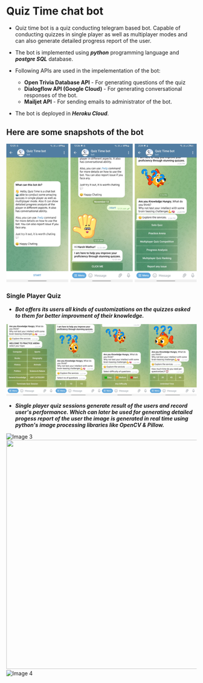 # Quiz Time chat bot
 - Quiz time bot is a quiz conducting telegram based bot. Capable of conducting quizzes in single player as well as multiplayer modes and can also generate detailed progress report of the user.
 - The bot is implemented using ***python*** programming language and ***postgre SQL*** database.
 - Following APIs are used in the impelementation of the bot:
   - **Open Trivia Database API** - For generating questions of the quiz
   - **Dialogflow API (Google Cloud)** - For generating conversational responses of the bot.
   - **Mailjet API** - For sending emails to administrator of the bot.

 - The bot is deployed in ***Heroku Cloud***.

## Here are some snapshots of the bot

![alt text](https://github.com/HarshMathur86/bot-resources/blob/main/Quiz%20bot%20images/Image%201.png?raw=true)

### Single Player Quiz
 - ***Bot offers its users all kinds of customizations on the quizzes asked to them for better improvment of their knowledge.***

 ![](https://github.com/HarshMathur86/bot-resources/blob/main/Quiz%20bot%20images/Image%202.png)


 - ***Single player quiz sessions generate result of the users and record user's performance. Which can later be used for generating detailed progess report of the user the image is generated in real time using python's image processing libraries like OpenCV & Pillow.***


![Image 3](https://user-images.githubusercontent.com/60878060/201585132-b0ba2b08-6109-43d9-ace5-40d202b83f32.png)
<img src="https://user-images.githubusercontent.com/60878060/201585132-b0ba2b08-6109-43d9-ace5-40d202b83f32.png" height="606" width="600" />
<br>
![Image 4](https://user-images.githubusercontent.com/60878060/201585784-d9bb637a-5bd9-4166-8e4b-b555630a84a4.png)
